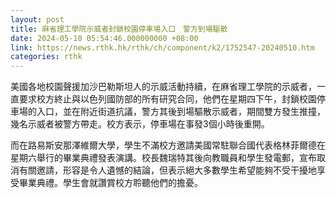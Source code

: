 ```yaml
---
layout: post
title: 麻省理工學院示威者封鎖校園停車場入口　警方到場驅散
date: 2024-05-10 05:54:46.000000000 +08:00
link: https://news.rthk.hk/rthk/ch/component/k2/1752547-20240510.htm
categories: rthk
---
```


美國各地校園聲援加沙巴勒斯坦人的示威活動持續，在麻省理工學院的示威者，一直要求校方終止與以色列國防部的所有研究合同，他們在星期四下午，封鎖校園停車場的入口，並在附近街道抗議，警方其後到場驅散示威者，期間雙方發生推撞，幾名示威者被警方帶走。校方表示，停車場在事發3個小時後重開。

而在路易斯安那澤維爾大學，學生不滿校方邀請美國常駐聯合國代表格林菲爾德在星期六舉行的畢業典禮發表演講。校長魏瑞特其後向教職員和學生發電郵，宣布取消有關邀請，形容是令人遺憾的結論，但表示絕大多數學生希望能夠不受干擾地享受畢業典禮。學生會就讚賞校方聆聽他們的擔憂。

